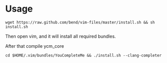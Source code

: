 # Usage

    wget https://raw.github.com/bend/vim-files/master/install.sh && sh install.sh

Then open vim, and it will install all required bundles.

After that compile ycm_core

    cd $HOME/.vim/bundles/YouCompleteMe && ./install.sh --clang-completer

